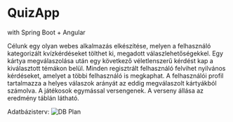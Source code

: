# QuizApp
with Spring Boot + Angular


Célunk   egy olyan   webes alkalmazás   elkészítése, melyen a felhasználó  kategorizált kvízkérdéseket tölthet ki, megadott válaszlehetőségekkel.
Egy kártya megválaszolása után egy következő véletlenszerű kérdést kap a kiválasztott témákon belül. 
Minden regisztrált felhasználó felvihet nyilvános kérdéseket, amelyet a többi felhasználó is megkaphat. 
A felhasználói profil tartalmazza a helyes válaszok arányát az eddig megválaszolt kártyákból számolva. A játékosok egymással versengenek. A verseny állása az eredmény táblán látható.


Adatbázisterv:
![DB Plan](/images/"QuizApp_DBplan.png")
